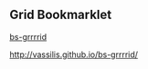 
Grid Bookmarklet
---

<a href="http://vassilis.github.io/bs-grrrrid/">bs-grrrrid</a>

http://vassilis.github.io/bs-grrrrid/
